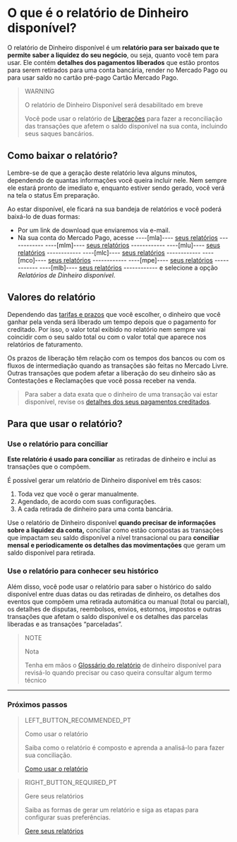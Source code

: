 
# O que é o relatório de Dinheiro disponível?


O relatório de Dinheiro disponível é um **relatório para ser baixado que te permite saber a liquidez do seu negócio**, ou seja, quanto você tem para usar. Ele contém **detalhes dos pagamentos liberados** que estão prontos para serem retirados para uma conta bancária, render no Mercado Pago ou para usar saldo no cartão pré-pago Cartão Mercado Pago.

> WARNING
> 
> O relatório de Dinheiro Disponível será desabilitado em breve 
> 
> Você pode usar o relatório de [Liberações](https://www.mercadopago[FAKER][URL][DOMAIN]/developers/pt/guides/manage-account/reports/released-money/introduction) para fazer a reconciliação das transações que afetem o saldo disponível na sua conta, incluindo seus saques bancários.

## Como baixar o relatório?

Lembre-se de que a geração deste relatório leva alguns minutos, dependendo de quantas informações você queira incluir nele. Nem sempre ele estará pronto de imediato e, enquanto estiver sendo gerado, você verá na tela o status Em preparação. 

Ao estar disponível, ele ficará na sua bandeja de relatórios e você poderá baixá-lo de duas formas: 

* Por um link de download que enviaremos via e-mail.
* Na sua conta do Mercado Pago, acesse ----[mla]---- [seus relatórios](https://www.mercadopago.com.ar/balance/reports?page=1#!/settlement-report) ------------ ----[mlm]---- [seus relatórios](https://www.mercadopago.com.mx/balance/reports?page=1#!/settlement-report) ------------ ----[mlu]---- [seus relatórios](https://www.mercadopago.com.uy/balance/reports?page=1#!/settlement-report) ------------ ----[mlc]---- [seus relatórios](https://www.mercadopago.cl/balance/reports?page=1#!/settlement-report) ------------ ----[mco]---- [seus relatórios](https://www.mercadopago.com.co/balance/reports?page=1#!/settlement-report) ------------ ----[mpe]---- [seus relatórios](https://www.mercadopago.com.pe/balance/reports?page=1#!/settlement-report) ------------ ----[mlb]---- [seus relatórios](https://www.mercadopago.com.br/balance/reports?page=1#!/settlement-report) ------------ e selecione a opção *Relatórios de Dinheiro disponível*.

## Valores do relatório

Dependendo das [tarifas e prazos](https://www.mercadopago.com.abrr/settings/release-options) que você escolher, o dinheiro que você ganhar pela venda será liberado um tempo depois que o pagamento for creditado. Por isso, o valor total exibido no relatório nem sempre vai coincidir com o seu saldo total ou com o valor total que aparece nos relatórios de faturamento.

Os prazos de liberação têm relação com os tempos dos bancos ou com os fluxos de intermediação quando as transações são feitas no Mercado Livre. Outras transações que podem afetar a liberação do seu dinheiro são as Contestações e Reclamações que você possa receber na venda. 


> Para saber a data exata que o dinheiro de uma transação vai estar disponível, revise os [detalhes dos seus pagamentos creditados](https://www.mercadopago.com.br/activities/balance).


## Para que usar o relatório? 

### Use o relatório para conciliar  

**Este relatório é usado para conciliar** as retiradas de dinheiro e inclui as transações que o compõem.

É possível gerar um relatório de Dinheiro disponível em três casos:
1. Toda vez que você o gerar manualmente.
1. Agendado, de acordo com suas configurações.
1. A cada retirada de dinheiro para uma conta bancária.

Use o relatório de Dinheiro disponível **quando precisar de informações sobre a liquidez da conta,** conciliar como estão compostas as transações que impactam seu saldo disponível a nível transacional ou para **conciliar mensal e periodicamente os detalhes das movimentações** que geram um saldo disponível para retirada.

### Use o relatório para conhecer seu histórico

Além disso, você pode usar o relatório para saber o histórico do saldo disponível entre duas datas ou das retiradas de dinheiro, os detalhes dos eventos que compõem uma retirada automática ou manual (total ou parcial), os detalhes de disputas, reembolsos, envios, estornos, impostos e outras transações que afetam o saldo disponível e os detalhes das parcelas liberadas e as transações “parceladas”.

> NOTE
>
> Nota
>
> Tenha em mãos o [Glossário do relatório](https://www.mercadopago[FAKER][URL][DOMAIN]/developers/pt/guides/manage-account/reports/available-money/glossary) de dinheiro disponível para revisá-lo quando precisar ou caso queira consultar algum termo técnico

<hr/>

### Próximos passos

> LEFT_BUTTON_RECOMMENDED_PT
>
> Como usar o relatório
>
> Saiba como o relatório é composto e aprenda a analisá-lo para fazer sua conciliação.
>
> [Como usar o relatório](https://www.mercadopago[FAKER][URL][DOMAIN]/developers/pt/guides/manage-account/reports/available-money/how-to-use)

> RIGHT_BUTTON_REQUIRED_PT
>
> Gere seus relatórios
>
> Saiba as formas de gerar um relatório e siga as etapas para configurar suas preferências.
>
> [Gere seus relatórios](https://www.mercadopago[FAKER][URL][DOMAIN]/developers/pt/guides/manage-account/reports/available-money/generate)
